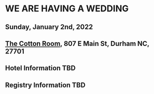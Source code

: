 # WE ARE HAVING A WEDDING

## Sunday, January 2nd, 2022

## [The Cotton Room](https://tchospitalitygroup.com/our-companies/the-cotton-room/), 807 E Main St, Durham NC, 27701

## Hotel Information TBD

## Registry Information TBD
